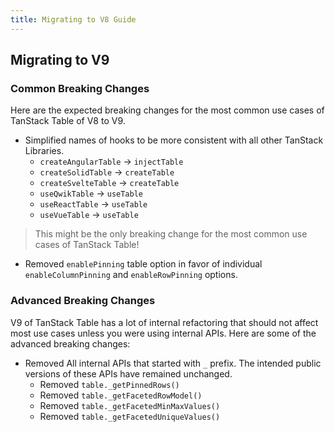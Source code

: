 ```yaml
---
title: Migrating to V8 Guide
---
```


## Migrating to V9

### Common Breaking Changes

Here are the expected breaking changes for the most common use cases of TanStack Table of V8 to V9.

- Simplified names of hooks to be more consistent with all other TanStack Libraries.
  - `createAngularTable` -> `injectTable`
  - `createSolidTable` -> `createTable`
  - `createSvelteTable` -> `createTable`
  - `useQwikTable` -> `useTable`
  - `useReactTable` -> `useTable`
  - `useVueTable` -> `useTable`

> This might be the only breaking change for the most common use cases of TanStack Table!

- Removed `enablePinning` table option in favor of individual `enableColumnPinning` and `enableRowPinning` options.

### Advanced Breaking Changes

V9 of TanStack Table has a lot of internal refactoring that should not affect most use cases unless you were using internal APIs. Here are some of the advanced breaking changes:

- Removed All internal APIs that started with `_` prefix. The intended public versions of these APIs have remained unchanged.
  - Removed `table._getPinnedRows()`
  - Removed `table._getFacetedRowModel()`
  - Removed `table._getFacetedMinMaxValues()`
  - Removed `table._getFacetedUniqueValues()`
